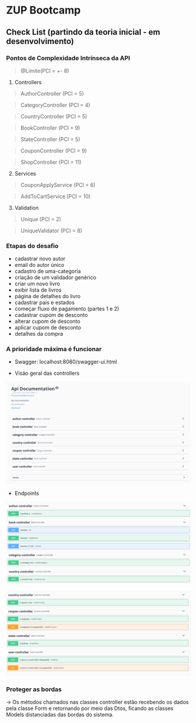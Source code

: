 # ZUP Bootcamp

## Check List (partindo da teoria inicial - em desenvolvimento)

### Pontos de Complexidade Intrínseca da API 

> @Limite(PCI = +- 8)

1. Controllers

> AuthorController (PCI = 5)

> CategoryController (PCI = 4)

> CountryController (PCI = 5)

> BookController (PCI = 9)

> StateController (PCI = 5)

> CouponController (PCI = 9)

> ShopController (PCI = 11)

2. Services

> CouponApplyService (PCI = 6)

> AddToCartService (PCI = 10)

3. Validation 

> Unique (PCI = 2)

> UniqueValidator (PCI = 8)

### Etapas do desafio

- cadastrar novo autor
- email do autor único
- cadastro de uma-categoria
- criação de um validador genérico
- criar um novo livro
- exibir lista de livros
- página de detalhes do livro
- cadastrar país e estados
- começar fluxo de pagamento (partes 1 e 2)
- cadastrar cupom de desconto
- alterar cupom de desconto
- aplicar cupom de desconto
- detalhes da compra

### A prioridade máxima é funcionar

- Swagger: localhost:8080/swagger-ui.html

- Visão geral das controllers

![](/readme-assets/api-geral.png)

- Endpoints

![](/readme-assets/endpoints-1.png)

![](/readme-assets/endpoints-2.png)


### Proteger as bordas

-> Os métodos chamados nas classes controller estão recebendo os dados 
pela classe Form e retornando por meio das Dtos, ficando as classes Models distanciadas das bordas do sistema.

